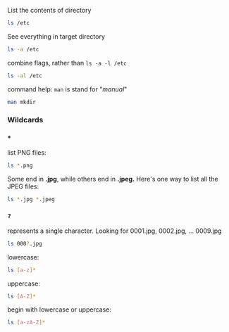 List the contents of directory

```bash
ls /etc
```

See everything in target directory

```bash
ls -a /etc
```

combine flags, rather than `ls -a -l /etc` 

```bash
ls -al /etc
```

command help:
`man` is stand for "*manual*"

```bash
man mkdir
```


### Wildcards

### `*` 

list PNG files:

```bash
ls *.png
```

Some end in **.jpg**, while others end in **.jpeg.** Here's one way to list all the JPEG files:

```bash
ls *.jpg *.jpeg
```

### `?`

represents a single character. Looking for 0001.jpg, 0002.jpg, ... 0009.jpg

```bash
ls 000?.jpg
```

lowercase:

```bash
ls [a-z]*
```

uppercase:

```bash
ls [A-Z]*
```

begin with lowercase or uppercase:

```bash
ls [a-zA-Z]*
```

